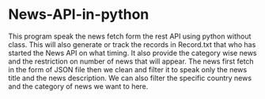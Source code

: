 # News-API-in-python
This program speak the news fetch form the rest API using python without class. This will also generate or track the records in Record.txt that who has started the News API on what timing. It also provide the category wise news and the restriction on number of news that will appear. The news first fetch in the form of JSON file then we clean and filter it to speak only the news title and the news description. We can also filter the specific country news and the category of news we want to here.
